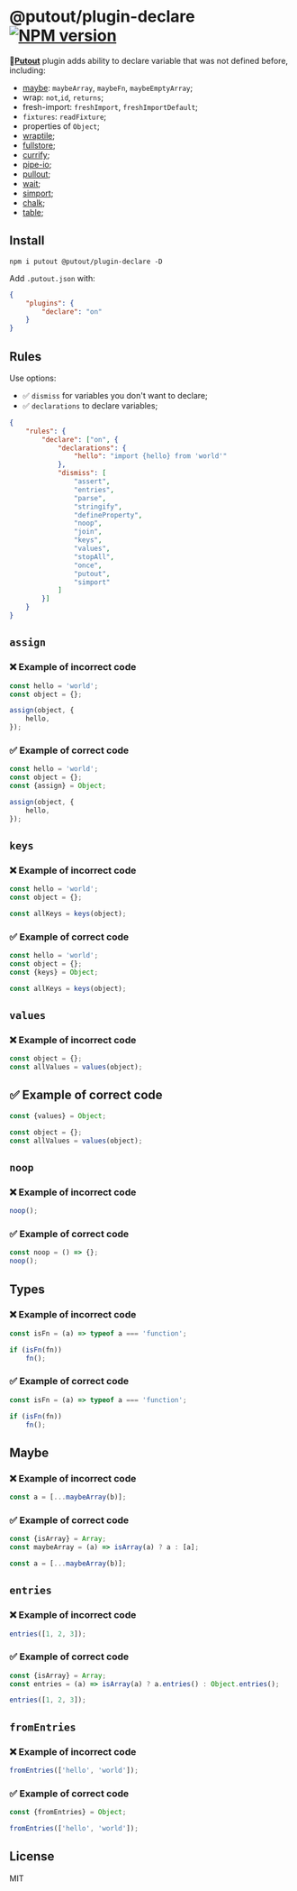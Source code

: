 # @putout/plugin-declare [![NPM version][NPMIMGURL]][NPMURL]

[NPMIMGURL]: https://img.shields.io/npm/v/@putout/plugin-declare.svg?style=flat&longCache=true
[NPMURL]: https://npmjs.org/package/@putout/plugin-declare "npm"

🐊[**Putout**](https://github.com/coderaiser/putout) plugin adds ability to declare variable that was not defined before, including:

- [maybe](https://github.com/coderaiser/putout/tree/master/packages/plugin-maybe#readme): `maybeArray`, `maybeFn`, `maybeEmptyArray`;
- wrap: `not`,`id`, `returns`;
- fresh-import: `freshImport`, `freshImportDefault`;
- `fixtures`: `readFixture`;
- properties of `Object`;
- [wraptile](https://github.com/coderaiser/wraptile);
- [fullstore](https://github.com/coderaiser/fullstore);
- [currify](https://github.com/coderaiser/currify);
- [pipe-io](https://github.com/coderaiser/pipe-io);
- [pullout](https://github.com/coderaiser/pullout);
- [wait](https://github.com/iocmd/wait);
- [simport](https://github.com/coderaiser/simport);
- [chalk](https://www.npmjs.com/package/chalk);
- [table](https://www.npmjs.com/package/table);

## Install

```
npm i putout @putout/plugin-declare -D
```

Add `.putout.json` with:

```json
{
    "plugins": {
        "declare": "on"
    }
}
```

## Rules

Use options:

- ✅ `dismiss` for variables you don't want to declare;
- ✅ `declarations` to declare variables;

```json
{
    "rules": {
        "declare": ["on", {
            "declarations": {
                "hello": "import {hello} from 'world'"
            },
            "dismiss": [
                "assert",
                "entries",
                "parse",
                "stringify",
                "defineProperty",
                "noop",
                "join",
                "keys",
                "values",
                "stopAll",
                "once",
                "putout",
                "simport"
            ]
        }]
    }
}
```

## `assign`

### ❌ Example of incorrect code

```js
const hello = 'world';
const object = {};

assign(object, {
    hello,
});
```

### ✅ Example of correct code

```js
const hello = 'world';
const object = {};
const {assign} = Object;

assign(object, {
    hello,
});
```

## `keys`

### ❌ Example of incorrect code

```js
const hello = 'world';
const object = {};

const allKeys = keys(object);
```

### ✅ Example of correct code

```js
const hello = 'world';
const object = {};
const {keys} = Object;

const allKeys = keys(object);
```

## `values`

### ❌ Example of incorrect code

```js
const object = {};
const allValues = values(object);
```

## ✅ Example of correct code

```js
const {values} = Object;

const object = {};
const allValues = values(object);
```

## `noop`

### ❌ Example of incorrect code

```js
noop();
```

### ✅ Example of correct code

```js
const noop = () => {};
noop();
```

## Types

### ❌ Example of incorrect code

```js
const isFn = (a) => typeof a === 'function';

if (isFn(fn))
    fn();
```

### ✅ Example of correct code

```js
const isFn = (a) => typeof a === 'function';

if (isFn(fn))
    fn();
```

## Maybe

### ❌ Example of incorrect code

```js
const a = [...maybeArray(b)];
```

### ✅ Example of correct code

```js
const {isArray} = Array;
const maybeArray = (a) => isArray(a) ? a : [a];

const a = [...maybeArray(b)];
```

## `entries`

### ❌ Example of incorrect code

```js
entries([1, 2, 3]);
```

### ✅ Example of correct code

```js
const {isArray} = Array;
const entries = (a) => isArray(a) ? a.entries() : Object.entries();

entries([1, 2, 3]);
```

## `fromEntries`

### ❌ Example of incorrect code

```js
fromEntries(['hello', 'world']);
```

### ✅ Example of correct code

```js
const {fromEntries} = Object;

fromEntries(['hello', 'world']);
```

## License

MIT
